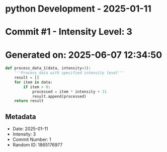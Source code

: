 ﻿# python Development - 2025-01-11
# Commit #1 - Intensity Level: 3
# Generated on: 2025-06-07 12:34:50
```python
def process_data_1(data, intensity=3):
    '''Process data with specified intensity level'''
    result = []
    for item in data:
        if item > 0:
            processed = item * intensity + 11
            result.append(processed)
    return result
```
## Metadata
- Date: 2025-01-11
- Intensity: 3
- Commit Number: 1
- Random ID: 1865176977
